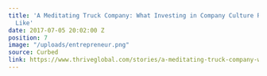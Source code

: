 ```yaml
---
title: 'A Meditating Truck Company: What Investing in Company Culture Really Looks
  Like'
date: 2017-07-05 20:02:00 Z
position: 7
image: "/uploads/entrepreneur.png"
source: Curbed
link: https://www.thriveglobal.com/stories/a-meditating-truck-company-what-investing-in-company-culture-really-looks-like-2/
---
```


